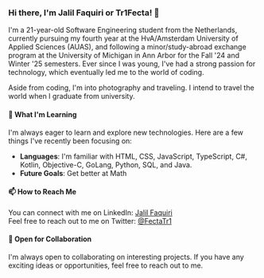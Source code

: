 ### Hi there, I'm Jalil Faquiri or Tr1Fecta! 👋

I'm a 21-year-old Software Engineering student from the Netherlands, currently pursuing my fourth year at the HvA/Amsterdam University of Applied Sciences (AUAS), and following a minor/study-abroad exchange program at the University of Michigan in Ann Arbor for the Fall '24 and Winter '25 semesters. Ever since I was young, I've had a strong passion for technology, which eventually led me to the world of coding.

Aside from coding, I'm into photography and traveling. I intend to travel the world when I graduate from university. 


#### 🌱 What I'm Learning

I'm always eager to learn and explore new technologies. Here are a few things I've recently been focusing on:

- **Languages**: I'm familiar with HTML, CSS, JavaScript, TypeScript, C#, Kotlin, Objective-C, GoLang, Python, SQL, and Java.
- **Future Goals**: Get better at Math 

#### 📫 How to Reach Me

You can connect with me on LinkedIn: [Jalil Faquiri](https://www.linkedin.com/in/jalil-faquiri-226553267/)  
Feel free to reach out to me on Twitter: [@FectaTr1](https://twitter.com/FectaTr1)

#### 🤝 Open for Collaboration

I'm always open to collaborating on interesting projects. If you have any exciting ideas or opportunities, feel free to reach out to me.

<!--
**Tr1Fecta-7/Tr1Fecta-7** is a ✨ _special_ ✨ repository because its `README.md` (this file) appears on your GitHub profile.

#### 🌟 Open Source Contributions

I'm an active contributor to open source projects, and I find joy in collaborating with others. Here are a few notable contributions:

- [Project 1](link-to-project-1): Brief description of your contribution.
- [Project 2](link-to-project-2): Brief description of your contribution.
- [Project 3](link-to-project-3): Brief description of your contribution.


Here are some ideas to get you started:

- 🔭 I’m currently working on ...
- 🌱 I’m currently learning ...
- 👯 I’m looking to collaborate on ...
- 🤔 I’m looking for help with ...
- 💬 Ask me about ...
- 📫 How to reach me: ...
- 😄 Pronouns: ...
- ⚡ Fun fact: ...
-->
